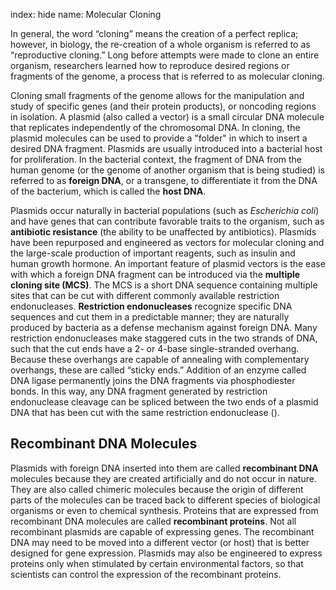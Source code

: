 index: hide
name: Molecular Cloning

In general, the word “cloning” means the creation of a perfect replica; however, in biology, the re-creation of a whole organism is referred to as “reproductive cloning.” Long before attempts were made to clone an entire organism, researchers learned how to reproduce desired regions or fragments of the genome, a process that is referred to as molecular cloning.

Cloning small fragments of the genome allows for the manipulation and study of specific genes (and their protein products), or noncoding regions in isolation. A plasmid (also called a vector) is a small circular DNA molecule that replicates independently of the chromosomal DNA. In cloning, the plasmid molecules can be used to provide a "folder" in which to insert a desired DNA fragment. Plasmids are usually introduced into a bacterial host for proliferation. In the bacterial context, the fragment of DNA from the human genome (or the genome of another organism that is being studied) is referred to as  **foreign DNA**, or a transgene, to differentiate it from the DNA of the bacterium, which is called the  **host DNA**.

Plasmids occur naturally in bacterial populations (such as  *Escherichia coli*) and have genes that can contribute favorable traits to the organism, such as  **antibiotic resistance** (the ability to be unaffected by antibiotics). Plasmids have been repurposed and engineered as vectors for molecular cloning and the large-scale production of important reagents, such as insulin and human growth hormone. An important feature of plasmid vectors is the ease with which a foreign DNA fragment can be introduced via the  **multiple cloning site (MCS)**. The MCS is a short DNA sequence containing multiple sites that can be cut with different commonly available restriction endonucleases.  **Restriction endonucleases** recognize specific DNA sequences and cut them in a predictable manner; they are naturally produced by bacteria as a defense mechanism against foreign DNA. Many restriction endonucleases make staggered cuts in the two strands of DNA, such that the cut ends have a 2- or 4-base single-stranded overhang. Because these overhangs are capable of annealing with complementary overhangs, these are called “sticky ends.” Addition of an enzyme called DNA ligase permanently joins the DNA fragments via phosphodiester bonds. In this way, any DNA fragment generated by restriction endonuclease cleavage can be spliced between the two ends of a plasmid DNA that has been cut with the same restriction endonuclease ().

## Recombinant DNA Molecules

Plasmids with foreign DNA inserted into them are called  **recombinant DNA** molecules because they are created artificially and do not occur in nature. They are also called chimeric molecules because the origin of different parts of the molecules can be traced back to different species of biological organisms or even to chemical synthesis. Proteins that are expressed from recombinant DNA molecules are called  **recombinant proteins**. Not all recombinant plasmids are capable of expressing genes. The recombinant DNA may need to be moved into a different vector (or host) that is better designed for gene expression. Plasmids may also be engineered to express proteins only when stimulated by certain environmental factors, so that scientists can control the expression of the recombinant proteins.
